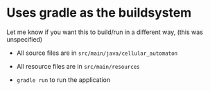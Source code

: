 # Uses gradle as the buildsystem

Let me know if you want this to build/run in a different way, (this was unspecified)

- All source files are in `src/main/java/cellular_automaton`
- All resource files are in `src/main/resources`

- `gradle run` to run the application

